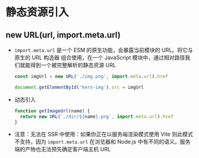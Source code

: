 # 静态资源引入

## new URL(url, import.meta.url)

  - `import.meta.url` 是一个 ESM 的原生功能，会暴露当前模块的 URL。将它与原生的 URL 构造器 组合使用，在一个 JavaScript 模块中，通过相对路径我们就能得到一个被完整解析的静态资源 URL

    ```js
    const imgUrl = new URL('./img.png', import.meta.url).href

    document.getElementById('hero-img').src = imgUrl
    ````

  - 动态引入

    ```js
    function getImageUrl(name) {
      return new URL(`./dir/${name}.png`, import.meta.url).href
    }
    ```

  - 注意：无法在 SSR 中使用：如果你正在以服务端渲染模式使用 Vite 则此模式不支持，因为 `import.meta.url` 在浏览器和 Node.js 中有不同的语义。服务端的产物也无法预先确定客户端主机 URL
